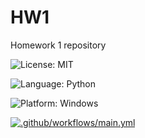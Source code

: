 # HW1
Homework 1 repository


![License: MIT](https://img.shields.io/badge/License-MIT-green.svg)

![Language: Python](https://img.shields.io/badge/Language-Python-blue.svg)

![Platform: Windows](https://img.shields.io/badge/Platform-Linux-yellow.svg)


[![.github/workflows/main.yml](https://github.com/CSC-510-Group-5/HW1/actions/workflows/main.yml/badge.svg)](https://github.com/CSC-510-Group-5/HW1/actions/workflows/main.yml)
